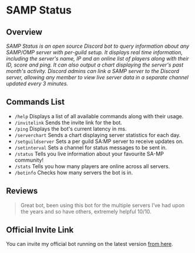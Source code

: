 # SAMP Status
## Overview
*SAMP Status is an open source Discord bot to query information about any SAMP/OMP server with per-guild setup. It displays real time information, including the server's name, IP and an online list of players along with their ID, score and ping. It can also output a chart displaying the server's past month's activity. Discord admins can link a SAMP server to the Discord server, allowing any member to view live server data in a separate channel updated every 3 minutes.*
## Commands List
- `/help` Displays a list of all available commands along with their usage.
- `/invitelink` Sends the invite link for the bot.
- `/ping` Displays the bot's current latency in ms.
- `/serverchart` Sends a chart displaying server statistics for each day.
- `/setguildserver` Sets a per guild SA:MP server to receive updates on.
- `/setinterval` Sets a channel for status messages to be sent in.
- `/status` Tells you live information about your favourite SA-MP community!
- `/stats` Tells you how many players are online across all servers.
- `/botinfo` Checks how many servers the bot is in.
## Reviews
> Great bot, been using this bot for the multiple servers I’ve had upon the years and so have others, extremely helpful 10/10.
## Official Invite Link
You can invite my official bot running on the latest version [from here](https://discord.com/api/oauth2/authorize?client_id=786612528951197726&permissions=0&scope=bot%20applications.commands).